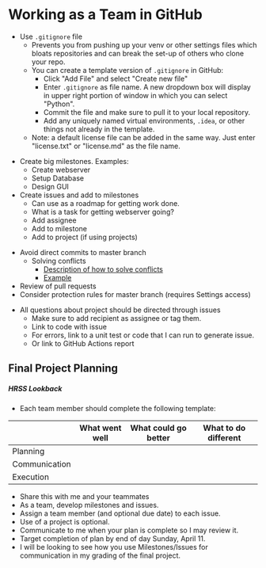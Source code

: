# Working as a Team in GitHub

<!---
+ Introduce Teams

* Identify one team member as the first to join the assignment.  Upon visiting
the GitHub Classroom site, this team member will need to create a new team
using the given team name.  This action will create a new team repository.      
* Other team members can now visit the GitHub Classroom site, and join the
already existing team.
--->

* Use `.gitignore` file 
  + Prevents you from pushing up your venv or other settings files which bloats 
    repositories and can break the set-up of others who clone your repo.
  + You can create a template version of `.gitignore` in GitHub:
    - Click "Add File" and select "Create new file"
    - Enter `.gitignore` as file name.  A new dropdown box will display in
      upper right portion of window in which you can select "Python".
    - Commit the file and make sure to pull it to your local repository.
    - Add any uniquely named virtual environments, `.idea`, or other things
      not already in the template.
  + Note: a default license file can be added in the same way.  Just enter
    "license.txt" or "license.md" as the file name.
      
+ Create big milestones.  Examples:  
  + Create webserver
  + Setup Database
  + Design GUI
+ Create issues and add to milestones
  + Can use as a roadmap for getting work done.
  + What is a task for getting webserver going?
  + Add assignee
  + Add to milestone
  + Add to project (if using projects)

* Avoid direct commits to master branch
  + Solving conflicts
    - [Description of how to solve conflicts](../Resources/Git/MergeConflicts.md)
    - [Example](https://github.com/dward2/class_conflict)
* Review of pull requests
* Consider protection rules for master branch (requires Settings access)
  
+ All questions about project should be directed through issues
  + Make sure to add recipient as assignee or tag them.
  + Link to code with issue
  + For errors, link to a unit test or code that I can run to generate issue.
  + Or link to GitHub Actions report
  
## Final Project Planning
##### HRSS Lookback
* Each team member should complete the following template:

| | What went well | What could go better | What to do different
| --- | --- | --- | --- |
| Planning | | | |
| Communication | | | |
| Execution | | | |
* Share this with me and your teammates
* As a team, develop milestones and issues.
* Assign a team member (and optional due date) to each issue.
* Use of a project is optional.
* Communicate to me when your plan is complete so I may review it.
* Target completion of plan by end of day Sunday, April 11.  
* I will be looking to see how you use Milestones/Issues for communication
in my grading of the final project.
  
